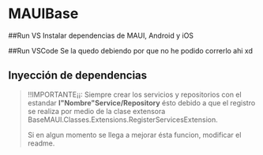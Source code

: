 # MAUIBase

  ##Run VS
  Instalar dependencias de MAUI, Android y iOS

  ##Run VSCode
  Se la quedo debiendo por que no he podido correrlo ahi xd

  ## Inyección de dependencias
  >!!IMPORTANTE¡¡: Siempre crear los servicios y repositorios con el estandar **I"Nombre"Service/Repository**
  ésto debido a que el registro se realiza por medio de la clase extensora BaseMAUI.Classes.Extensions.RegisterServicesExtension.<p>
  Si en algun momento se llega a mejorar ésta funcion, modificar el readme.
  
